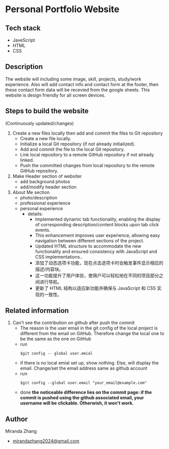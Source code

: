 # Personal Portfolio Website

## Tech stack

- JaveScript
- HTML
- CSS

## Description

The website will including some image, skill, projects, study/work experience.
Also will add contact info and contact form at the footer, then these contact form data will be recevied from the google sheets.
This website is design friendly for all screen devices.

## Steps to build the website

(Continuously updated/changes)

1. Create a new files locally then add and commit the files to Git repository
   - Create a new file locally.
   - Initialize a local Git repository (if not already initialized).
   - Add and commit the file to the local Git repository.
   - Link local repository to a remote GitHub repository if not already linked.
   - Push the committed changes from local repository to the remote GitHub repository.
2. Make Header section of websiter
   - add background photos
   - add/modify header section
3. About Me section
   - photo/description
   - professional experience
   - personal experience
     - details:
       - Implemented dynamic tab functionality, enabling the display of corresponding description/content blocks upon tab click events.
       - This enhancement improves user experience, allowing easy navigation between different sections of the project.
       - Updated HTML structure to accommodate the new functionality and ensured consistency with JavaScript and CSS implementations..
       - 添加了动态选项卡功能，现在点击选项卡时会触发事件显示相应的描述/内容块。
       - 这一功能提升了用户体验，使用户可以轻松地在不同的项目部分之间进行导航。
       - 更新了 HTML 结构以适应新功能并确保与 JavaScript 和 CSS 实现的一致性。

## Related information

1. Can't see the contribution on github after push the commit
   - The reason is the user email in the git config of the local project is different from the email on GitHub. Therefore change the local one to be the same as the one on GitHub
   - run
     ```
     $git config -- global user.emial
     ```
   - if there is no local emial set up, show nothing. Else, will display the email. Change/set the email address same as github account
   - run
     ```
     $git config --global user.email "your_email@example.com"
     ```
   - done
     **the noticeable difference lies on the commit page: if the commit is pushed using the github associated email, your username will be clickable. Otherwish, it won't work.**

## Author

Miranda Zhang

- mirandazhang2024@gmail.com
